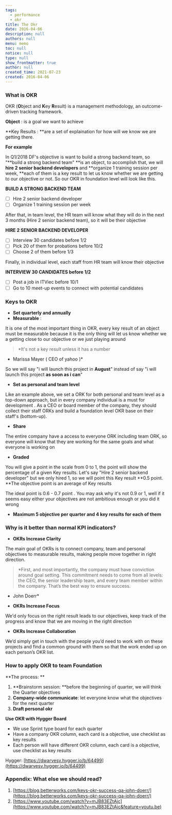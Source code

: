 ```yaml
---
tags: 
  - performance
  - okr
title: The Okr
date: 2016-04-06
description: null
authors: null
menu: memo
toc: null
notice: null
type: null
show_frontmatter: true
author: null
created_time: 2021-07-23
created: 2016-04-06
---
```


### What is OKR

OKR (**O**bject and **K**ey **R**esult) is a management methodology, an outcome-driven tracking framework.

**Object** : is a goal we want to achieve

**Key Results : **are a set of explaination for how will we know we are getting there. 


**For example**

In Q1/2018 DF's objective is want to build a strong backend team, so "**build a strong backend team" **is an object, to accomplish that, we will **hire 2 senior backend developers** and **organize 1 training session per week, **each of them is a key result to let us know whether we are getting to our objective or not. So our OKR in foundation level will look like this.

**BUILD A STRONG BACKEND TEAM**

- [ ] Hire 2 senior backend developer
- [ ] Organize 1 training session per week

After that, in team level, the HR team will know what they will do in the next 3 months (Hire 2 senior backend team), so it will be their objective


**HIRE 2 SENIOR BACKEND DEVELOPER**

- [ ] Interview 30 candidates before 1/2
- [ ] Pick 20 of them for probations before 10/2
- [ ] Choose 2 of them before 1/3

Finally, in individual level, each staff from HR team will know their objective


**INTERVIEW 30 CANDIDATES before 1/2**

- [ ] Post a job in ITViec before 10/1
- [ ] Go to 10 meet-up events to connect with potential candidates

### Keys to OKR

* **Set quarterly and annually**
* **Measurable** : 

It is one of the most important thing in OKR, every key result of an object must be measurable because it is the only thing will let us know whether we a getting close to our objective or we just playing around

> *It's not a key result unless it has a number 
- Marissa Mayer ( CEO of yahoo )*

So we will say "i will launch this project in **August**" instead of say "i will launch this project **as soon as i can**"

* **Set as personal and team level**

Like an example above, we set a ORK for both personal and team level as a top-down approach, but in every company individual is a must for development . As a CEO or board member of the company, they should collect their staff ORKs and build a foundation level OKR base on their staff's (bottom-up).

* **Share**

The entire company have a access to everyone ORK including team ORK, so everyone will know that they are working for the same goals and what everyone is working on

* **Graded**

You will give a point in the scale from 0 to 1, the point will show the percentage of a given Key results. Let's say "Hire 2 senior backend developer" but we only hired 1, so we will point this Key result **0.5 point. **The objective point is an average of Key results


The ideal point is 0.6 - 0.7 point . You may ask why it's not 0.9 or 1, well if it seems easy either your objectives are not ambitious enough or you did it wrong

* **Maximum 5 objective per quarter and 4 key results for each of them**

### Why is it better than normal KPI indicators?

* **OKRs Increase Clarity**

The main goal of OKRs is to connect company, team and personal objectives to measurable results, making people move together in right direction.


> *First, and most importantly, the company must have conviction around goal setting. This commitment needs to come from all levels: the CEO, the senior leadership team, and every team member within the company. That’s the best way to ensure success.
- John Doerr*

* **OKRs Increase Focus**

We'd only focus on the right result leads to our objectives, keep track of the progress and know that we are moving in the right direction

* **OKRs Increase Collaboration**

We’d simply get in touch with the people you’d need to work with on these projects and find a common ground with them so that the work ended up on each person’s OKR list.

### How to apply OKR to team Foundation

**The process: **

1. **Brainstorm session: **before the beginning of quarter, we will think the Quarter objectives
1. **Company-wide communicate**: let everyone know what the objectives for the next quarter
1. **Draft personal okr**

**Use OKR with Hygger Board**

* We use Sprint type board for each quarter
* Have a company OKR column, each card is a objective, use checklist as key results
* Each person will have different OKR column, each card is a objective, use checklist as key results

Hygger: [https://dwarvesv.hygger.io/b/64499](https://dwarvesv.hygger.io/b/64499)

### Appendix: What else we should read?

1. [https://blog.betterworks.com/keys-okr-success-qa-john-doerr/](https://blog.betterworks.com/keys-okr-success-qa-john-doerr/)
1. [https://www.youtube.com/watch?v=mJB83EZtAjc](https://www.youtube.com/watch?v=mJB83EZtAjc&feature=youtu.be)
